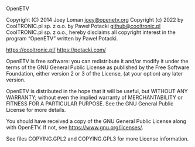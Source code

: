 OpenETV

Copyright (C) 2014 Joey Loman <joey@openetv.org>
Copyright (c) 2022 by CoolTRONIC.pl sp. z o.o. by Paweł Potacki <github@cooltronic.pl>
CoolTRONIC.pl sp. z o.o., hereby disclaims all copyright interest in the program “OpenETV” written by Paweł Potacki.

https://cooltronic.pl/ https://potacki.com/

OpenETV is free software: you can redistribute it and/or modify it under the terms of the GNU General Public License as published by the Free Software Foundation, either version 2 or 3 of the License, (at your option) any later version.

OpenETV is distributed in the hope that it will be useful, but WITHOUT ANY WARRANTY; without even the implied warranty of MERCHANTABILITY or FITNESS FOR A PARTICULAR PURPOSE. See the GNU General Public License for more details.

You should have received a copy of the GNU General Public License along with OpenETV. If not, see <https://www.gnu.org/licenses/>.

See files COPYING.GPL2 and COPYING.GPL3 for more License information.

